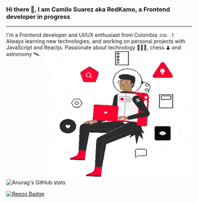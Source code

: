 ### Hi there 👋, I am Camilo Suarez aka RedKamo, a Frontend developer in progress 

------------

I'm a Frontend developer and UI/UX enthusiast from Colombia :co: . I Always learning new technologies, and working on personal projects with JavaScript and Reactjs. 
Passionate about technology 👨🏾‍💻, chess ♟ and astronomy 🛰.
<img align="right" height="350" width="400" alt="GIF" src="https://raw.githubusercontent.com/RedKamo/Redkamo/main/assets/ghprofile.gif" />

![Anurag's GitHub stats](https://github-readme-stats.vercel.app/api?username=redkamo&show_icons=true&theme=radical&show_icons=true)

[![Repos Badge](https://badges.pufler.dev/repos/redkamo)](https://badges.pufler.dev)

<!--
**RedKamo/Redkamo** is a ✨ _special_ ✨ repository because its `README.md` (this file) appears on your GitHub profile.

Here are some ideas to get you started:

- 🔭 I’m currently working on ...
- 🌱 I’m currently learning ...
- 👯 I’m looking to collaborate on ...
- 🤔 I’m looking for help with ...
- 💬 Ask me about ...
- 📫 How to reach me: ...
- 😄 Pronouns: ...
- ⚡ Fun fact: ...
-->
